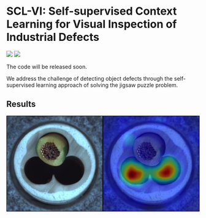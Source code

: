 # SCL-VI: Self-supervised Context Learning for Visual Inspection of Industrial Defects
<a href="https://arxiv.org/abs/2311.06504"><img src="https://img.shields.io/badge/arXiv-2311.06504-b31b1b.svg" height=22.5></a>
<a href="https://opensource.org/licenses/MIT"><img src="https://img.shields.io/github/license/WU-CVGL/BAD-NeRF" height=22.5></a>

The code will be released soon.

We address the challenge of detecting object defects through the self-supervised learning approach of solving the jigsaw puzzle problem.

## Results
![segmentation](./doc/svdd_result.jpeg)
